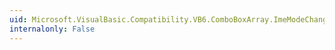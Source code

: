```yaml
---
uid: Microsoft.VisualBasic.Compatibility.VB6.ComboBoxArray.ImeModeChanged
internalonly: False
---
```

